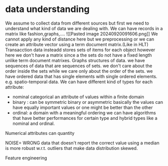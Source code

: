 # data understanding
We assume to collect data from different sources but first we need to understand what kind of data we are dealing with.
We can have
records in a matrix like fashion,graphs,....
![[Pasted image 20240920091606.png]]
We cannot apply any kind of distance here but we preprocessing or we can create an attribute vector using a term document matrix.(Like in HLT)
Transacction data insteadd stores sets of items for each object however here we don't have a matrix since a the sets do not have a fixed length unlike term document matrixes.
Graphs structures of data.
we have sequences of data that are sequences of sets. we don't care about the order inside the sets while we care only about the order of the sets.
we have ordered data that has single elements with single ordered elements. e.g. spatio-temporal data.
We can have different kind of types for each attribute:
- nominal categorical an attribute of values within a finite domain
- binary : can be symmetric binary or asymmetric basically the values can have equally important values or one might be better than the other
- ordinal: a domain with a meaningful ordering
we can have algorithms that have better performances for certain type and hybrid types like a nominal and ordinal.

Numerical attributes can quantity

NOISE= WRONG data that doesn't report the correct value
using a median is more robust w.r.t. outliers that make data distribution skewed.

Feature engineering